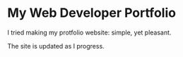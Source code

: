 # My Web Developer Portfolio

I tried making my protfolio website: simple, yet pleasant.

The site is updated as I progress.